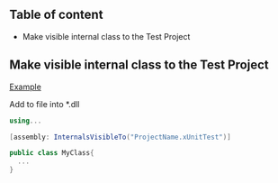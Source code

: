 ## Table of content
* Make visible internal class to the Test Project



## Make visible internal class to the Test Project

[Example](https://www.youtube.com/watch?v=od6g3VMvQmo&list=RDCMUCo2T5CWtdbj4NveB5flTD4A&index=4&ab_channel=RainerStropek)

Add to file into *.dll

```csharp
using...

[assembly: InternalsVisibleTo("ProjectName.xUnitTest")]

public class MyClass{
  ...
}
```

